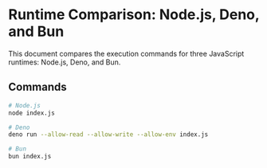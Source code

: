 # Runtime Comparison: Node.js, Deno, and Bun

This document compares the execution commands for three JavaScript runtimes: Node.js, Deno, and Bun.

## Commands

```sh
# Node.js
node index.js

# Deno
deno run --allow-read --allow-write --allow-env index.js

# Bun
bun index.js
```